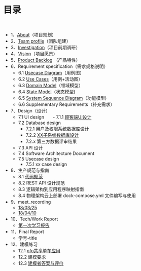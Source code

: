 # [](#TOC)目录

&nbsp;&nbsp; 

* 1、[About](01-about)（项目规划）
* 2、[Team profile](https://github.com/gogogoSYSU/documents/blob/master/documents/team%20profile.md)（团队组建）
* 3、[Investigation](https://github.com/gogogoSYSU/documents/blob/master/documents/Investigation.md)（项目前期调研）
* 4、[Vision](https://github.com/gogogoSYSU/documents/blob/master/documents/Project%20Vision.md)（项目愿景）
* 5、[Product Backlog](https://github.com/gogogoSYSU/documents/blob/master/documents/Product%20Features.md) （产品特性）
* 6、Requirement specification（需求规格说明）
    - 6.1 [Usecase Diagram](https://github.com/gogogoSYSU/documents/tree/master/Requirement%20specification/Usercase%20Diagram)（用例图）
    - 6.2 [Use Cases](https://github.com/gogogoSYSU/documents/blob/master/Requirement%20specification/Use%20Cases/CustomerUsercaseText.md)（用例+活动图）
    - 6.3 [Domain Model](https://github.com/gogogoSYSU/documents/blob/master/Requirement%20specification/Domain%20Model/Costomer%20Domain%20Model.PNG)（领域模型）
    - 6.4 [State Model](https://github.com/gogogoSYSU/documents/blob/master/Requirement%20specification/State%20Model.PNG)（状态模型)  
    - 6.5 [System Sequence Diagram](https://github.com/gogogoSYSU/documents/blob/master/Requirement%20specification/System%20Sequence%20Diagram/SSD.md)（功能模型)
    - 6.6 Supplementary Requirements（补充需求）  
* 7、Design（设计）
    - 7.1 UI design
        - 7.1.1 [顾客端UI设计](https://github.com/gogogoSYSU/documents/tree/master/UI/UI2.0)
    - 7.2 Database design
        - 7.2.1 用户及权限系统数据库设计
        - 7.2.2 [XX子系统数据库设计](https://github.com/gogogoSYSU/documents/blob/master/Requirement%20specification/Database%20Design/database.jpg) 
        - 7.2.x 第三方数据评审结果
    - 7.3 API 设计
    - 7.4 Software Architecture Document
    - 7.5 Usecase design
        - 7.5.1 xx case design
* 8、生产规范与指南
    - 8.1 [代码规范](https://github.com/gogogoSYSU/documents/tree/master/%E7%94%9F%E4%BA%A7%E8%A7%84%E8%8C%83%E4%B8%8E%E6%8C%87%E5%8D%97)
    - 8.2 REST API 设计规范
    - 8.3 逻辑架构到应用程序映射指南
    - 8.4 物理架构云上部署 dock-compose.yml 文件编写与使用
* 9、meet_recording
    - [18/03/25](https://github.com/gogogoSYSU/documents/blob/master/meetings/2018_03_25/2018_03_25.md)
    - [18/04/10](https://github.com/gogogoSYSU/documents/blob/master/meetings/2018_04_10/2018_04_10.md)
* 10、Tech/Work Report  
    - [第一次学习报告](https://github.com/gogogoSYSU/documents/blob/master/Reports/%E7%AC%AC%E4%B8%80%E6%AC%A1report-%E9%93%BE%E6%8E%A5.md)
* 11、Final Report
    - 学号-title
* 12、建模练习
    
    - 12.1 [ofo共享单车应用](https://github.com/gogogoSYSU/documents/blob/master/建模练习/ofo共享单车应用.pdf)
    
    - 12.2 建模要求
    
    - 12.3 [建模者答案与评价](https://github.com/gogogoSYSU/documents/blob/master/建模练习/答案与评价.md)
